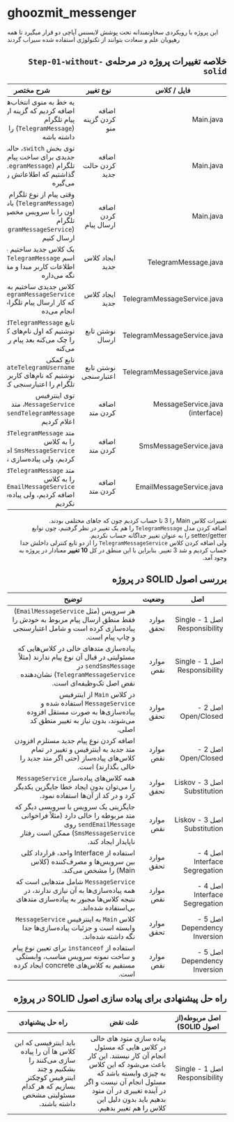 # ghoozmit_messenger
این پروژه با رویکردی سخاوتمندانه تحت پوشش لایسنس آپاچی دو قرار میگیرد تا همه رهپویان علم و سعادت بتوانند از تکنولوژی استفاده شده سیراب گردند

<div dir="rtl">

## خلاصه تغییرات پروژه در مرحله‌ی `Step-01-without-solid`

| فایل / کلاس                       | نوع تغییر             | شرح مختصر                           |
|----------------------------------|-----------------------|-----------------------------------------------------------------|
| Main.java                        | اضافه کردن گزینه منو  | یه خط به منوی انتخاب‌ها اضافه کردیم که گزینه ارسال پیام تلگرام (`TelegramMessage`) را هم داشته باشه |
| Main.java                        | اضافه کردن حالت جدید  | توی بخش `switch`، حالت جدیدی برای ساخت پیام تلگرام (`TelegramMessage`) گذاشتیم که اطلاعاتش را می‌گیره |
| Main.java                        | اضافه کردن ارسال پیام | وقتی پیام از نوع تلگرام (`TelegramMessage`) باشه، اون را با سرویس مخصوص تلگرام (`TelegramMessageService`) ارسال کنیم |
| TelegramMessage.java             | ایجاد کلاس جدید       | یک کلاس جدید ساختیم به اسم `TelegramMessage` که اطلاعات کاربر مبدا و مقصد را نگه می‌داره |
| TelegramMessageService.java      | ایجاد کلاس جدید       | کلاس جدیدی ساختیم به اسم `TelegramMessageService` که کار ارسال پیام تلگرام را انجام می‌ده |
| TelegramMessageService.java      | نوشتن تابع ارسال     | تابع `sendTelegramMessage` نوشتیم که اول نام‌های کاربری را چک می‌کنه بعد پیام را چاپ می‌کنه |
| TelegramMessageService.java      | نوشتن تابع اعتبارسنجی | تابع کمکی `validateTelegramUsername` نوشتیم که نام‌های کاربری تلگرام را اعتبارسنجی کنه |
| MessageService.java (interface)  | اضافه کردن متد       | توی اینترفیس `MessageService`، متد `sendTelegramMessage` را اعلام کردیم |
| SmsMessageService.java           | اضافه کردن متد       | متد `sendTelegramMessage` را به کلاس `SmsMessageService` اضافه کردیم، ولی پیاده‌سازی نکردیم |
| EmailMessageService.java         | اضافه کردن متد       | متد `sendTelegramMessage` را به کلاس `EmailMessageService` اضافه کردیم، ولی پیاده‌سازی نکردیم |


تغییرات کلاس Main را 3 تا حساب کردیم چون که جاهای مختلفی بودند.<br>
اضافه کردن مدل `TelegramMessage` را هم یک تغییر در نظر گرفتیم، چون توابع setter/getter را به عنوان تغییر جداگانه حساب نکردیم.
<br>
ولی اضافه کردن کلاس `TelegramMessageService` را از دو تابع کنترلی داخلش جدا حساب کردیم و شد 3 تغییر.
بنابراین با این منطق در کل <b>10 تغییر</b> معنادار در پروژه به وجود آمد.

## بررسی اصول SOLID در پروژه

| اصل | وضعیت | توضیح |
|------|--------|--------|
| اصل 1 - Single Responsibility | موارد تحقق | هر سرویس (مثل `EmailMessageService`) فقط منطق ارسال پیام مربوط به خودش را پیاده‌سازی کرده است و شامل اعتبارسنجی و چاپ پیام است. |
| اصل 1 - Single Responsibility | موارد نقص | پیاده‌سازی متدهای خالی در کلاس‌هایی که مسئولیتی در قبال آن نوع پیام ندارند (مثلاً `sendSmsMessage` در `TelegramMessageService`) نشان‌دهنده نقض اصل تک‌وظیفه‌ای است. |
| اصل 2 - Open/Closed | موارد تحقق | در کلاس `Main` از اینترفیس `MessageService` استفاده شده و پیاده‌سازی‌ها به صورت مستقل افزوده می‌شوند، بدون نیاز به تغییر منطق کد اصلی. |
| اصل 2 - Open/Closed | موارد نقص | اضافه کردن نوع پیام جدید مستلزم افزودن متد جدید به اینترفیس و تغییر در تمام کلاس‌های پیاده‌ساز (حتی اگر متد جدید را خالی بگذارند) است. |
| اصل 3 - Liskov Substitution | موارد تحقق | همه کلاس‌های پیاده‌ساز `MessageService` را می‌توان بدون ایجاد خطا جایگزین یکدیگر کرد و در کد از آن‌ها استفاده نمود. |
| اصل 3 - Liskov Substitution | موارد نقص | جایگزینی یک سرویس با سرویسی دیگر که متد مربوطه را خالی دارد (مثلاً فراخوانی `sendEmailMessage` روی `SmsMessageService`) ممکن است رفتار ناپایدار ایجاد کند. |
| اصل 4 - Interface Segregation | موارد تحقق | استفاده از Interface واحد، قرارداد کلی بین سرویس‌ها و مصرف‌کننده (کلاس Main) را مشخص می‌کند. |
| اصل 4 - Interface Segregation | موارد نقص | `MessageService` شامل متدهایی است که همه پیاده‌سازی‌ها به آن نیازی ندارند، در نتیجه کلاس‌ها مجبور به پیاده‌سازی متدهای بی‌استفاده شده‌اند. |
| اصل 5 - Dependency Inversion | موارد تحقق | کلاس `Main` به اینترفیس `MessageService` وابسته است و جزئیات پیاده‌سازی‌ها جدا نگه داشته شده‌اند. |
| اصل 5 - Dependency Inversion | موارد نقص | استفاده از `instanceof` برای تعیین نوع پیام و ساخت نمونه سرویس مناسب، وابستگی مستقیم به کلاس‌های concrete ایجاد کرده است. |


## راه حل پیشنهادی برای پیاده سازی اصول SOLID در پروژه

|اصل مربوطه(از اصول SOLID) | علت نقض | راه حل پیشنهادی|
|-----------------|------------|----------------------|
|اصل 1 - Single Responsibility| پیاده سازی متود های خالی در کلاس هایی که مسئول انجام آن کار نیستند. این کار باعث می‌شود که این کلاس به چیزی وابسته باشد که مسئول انجام آن نیست و اگر در آینده تغییری در آن متود بدهیم باید بدون دلیل این کلاس را هم تغییر بدهیم.| باید اینترفیسی که این کلاس ها آن را پیاده سازی می‌کنند را بشکنیم و چند اینترفیس کوچکتر بسازیم که هر کدام مسئولیتی مشخص داشته باشند.|
</div>
